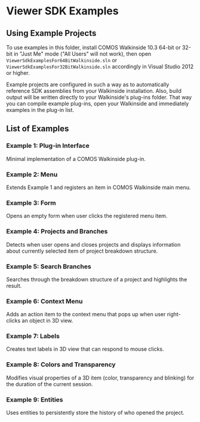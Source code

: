 Viewer SDK Examples
===================

## Using Example Projects

To use examples in this folder, install COMOS Walkinside 10.3 64-bit
or 32-bit in "Just Me" mode ("All Users" will not work), then open 
`ViewerSdkExamplesFor64BitWalkinside.sln` or `ViewerSdkExamplesFor32BitWalkinside.sln` 
accordingly in Visual Studio 2012 or higher.

Example projects are configured in such a way as to automatically reference
SDK assemblies from your Walkinside installation. Also, build output will be
written directly to your Walkinside's plug-ins folder. That way you can
compile example plug-ins, open your Walkinside and immediately examples in the
plug-in list.


## List of Examples

### Example 1: Plug-in Interface

Minimal implementation of a COMOS Walkinside plug-in.

### Example 2: Menu

Extends Example 1 and registers an item in COMOS Walkinside main menu.

### Example 3: Form

Opens an empty form when user clicks the registered menu item.

### Example 4: Projects and Branches

Detects when user opens and closes projects and displays information about
currently selected item of project breakdown structure.

### Example 5: Search Branches

Searches through the breakdown structure of a project and highlights the result.

### Example 6: Context Menu

Adds an action item to the context menu that pops up when user right-clicks
an object in 3D view.

### Example 7: Labels

Creates text labels in 3D view that can respond to mouse clicks.

### Example 8: Colors and Transparency

Modifies visual properties of a 3D item (color, transparency and blinking)
for the duration of the current session.

### Example 9: Entities

Uses entities to persistently store the history of who opened the project.


